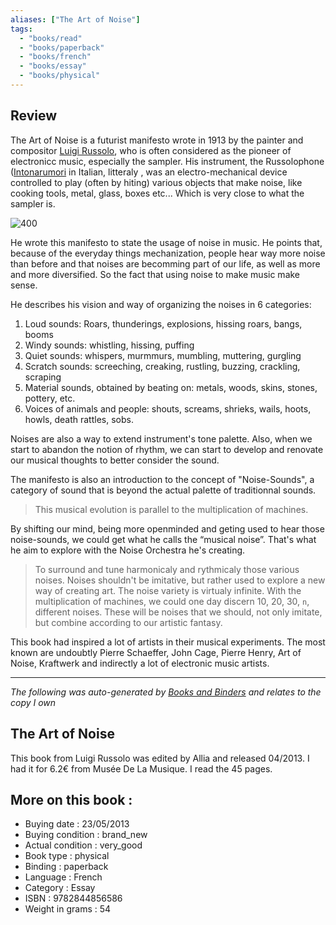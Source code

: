 ```yaml
---
aliases: ["The Art of Noise"] 
tags: 
  - "books/read" 
  - "books/paperback" 
  - "books/french"
  - "books/essay"
  - "books/physical"
---
```


## Review

The Art of Noise is a futurist manifesto wrote in 1913 by the painter and compositor [Luigi Russolo](https://en.wikipedia.org/wiki/Luigi_Russolo), who is often considered as the pioneer of electronicc music, especially the sampler. His instrument, the Russolophone ([Intonarumori](https://en.wikipedia.org/wiki/Intonarumori) in Italian, litteraly , was an electro-mechanical device controlled to play (often by hiting) various objects that make noise, like cooking tools, metal, glass, boxes etc... Which is very close to what the sampler is. 

![400](Russolointonorumori.jpg)

He wrote this manifesto to state the usage of noise in music. He points that, because of the everyday things mechanization, people hear way more noise than before and that noises are becomming part of our life, as well as more and more diversified. So the fact that using noise to make music make sense.

 He describes his vision and way of organizing the noises in 6 categories:
 1. Loud sounds: Roars, thunderings, explosions, hissing roars, bangs, booms
 2. Windy sounds: whistling, hissing, puffing
 3. Quiet sounds: whispers, murmmurs, mumbling, muttering, gurgling
 4. Scratch sounds: screeching, creaking, rustling, buzzing, crackling, scraping
 5. Material sounds, obtained by beating on: metals, woods, skins, stones, pottery, etc.
 6. Voices of animals and people: shouts, screams, shrieks, wails, hoots, howls, death rattles, sobs. 

Noises are also a way to extend instrument's tone palette. Also, when we start to abandon the notion of rhythm, we can start to develop and renovate our musical thoughts to better consider the sound. 

The manifesto is also an introduction to the concept of "Noise-Sounds", a category of sound that is beyond the actual palette of traditionnal sounds.
> This musical evolution is parallel to the multiplication of machines.

By shifting our mind, being more openminded and geting used to hear those noise-sounds, we could get what he calls the “musical noise”. That's what he aim to explore with the Noise Orchestra he's creating. 
> To surround and tune harmonicaly and rythmicaly those various noises. Noises shouldn't be imitative, but rather used to explore a new way of creating art. The noise variety is virtualy infinite. With the multiplication of machines, we could one day discern 10, 20, 30, `n`, different noises. These will be noises that we should, not only imitate, but combine according to our artistic fantasy.

This book had inspired a lot of artists in their musical experiments. The most known are undoubtly Pierre Schaeffer, John Cage, Pierre Henry, Art of Noise, Kraftwerk and indirectly a lot of electronic music artists. 

---

_The following was auto-generated by [Books and Binders](Books%20and%20Binders.md) and relates to the copy I own_
## The Art of Noise
This book from Luigi Russolo was edited by Allia and released 04/2013. I had it for 6.2€ from Musée De La Musique. I read the 45 pages.

## More on this book :
- Buying date : 23/05/2013
- Buying condition : brand_new
- Actual condition : very_good
- Book type : physical
- Binding : paperback
- Language : French
- Category : Essay
- ISBN : 9782844856586
- Weight in grams : 54
